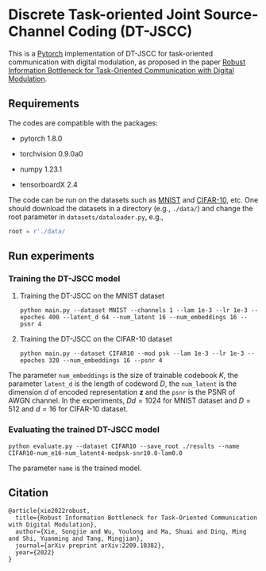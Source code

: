 # Discrete Task-oriented Joint Source-Channel Coding (DT-JSCC)

This is a [Pytorch](https://pytorch.org/docs/stable/index.html) implementation of DT-JSCC for task-oriented communication with digital modulation, as proposed in the paper [Robust Information Bottleneck for Task-Oriented Communication with Digital Modulation](https://arxiv.org/abs/2209.10382).

## Requirements

The codes are compatible with the packages:

* pytorch 1.8.0

* torchvision 0.9.0a0

* numpy 1.23.1

* tensorboardX 2.4

The code can be run on the datasets such as [MNIST](http://yann.lecun.com/exdb/mnist/) and [CIFAR-10](https://www.cs.toronto.edu/~kriz/cifar.html), etc. One should download the datasets in a directory (e.g., `./data/`) and change the root parameter in `datasets/dataloader.py`, e.g., 

```python
root = r'./data/
```

## Run experiments

### Training the DT-JSCC model

1. Training the DT-JSCC on the MNIST dataset
   
   `python main.py --dataset MNIST --channels 1 --lam 1e-3 --lr 1e-3 --epoches 400 --latent_d 64 --num_latent 16 --num_embeddings 16 --psnr 4`

2. Training the DT-JSCC on the CIFAR-10 dataset
   
   `python main.py --dataset CIFAR10 --mod psk --lam 1e-3 --lr 1e-3 --epoches 320 --num_embeddings 16 --psnr 4`

The parameter `num_embeddings` is the size of trainable codebook $K$, the parameter `latent_d` is the length of codeword $D$, the `num_latent` is the dimension $d$ of encoded representation $\mathbf{z}$  and the `psnr` is the PSNR of AWGN channel. In the experiments, $Dd = 1024$ for MNIST dataset and $D=512$ and $d=16$ for CIFAR-10 dataset.

### Evaluating the trained DT-JSCC model

`python evaluate.py --dataset CIFAR10 --save_root ./results --name CIFAR10-num_e16-num_latent4-modpsk-snr10.0-lam0.0`  

The parameter `name` is the trained model.

## Citation
```
@article{xie2022robust,
  title={Robust Information Bottleneck for Task-Oriented Communication with Digital Modulation},
  author={Xie, Songjie and Wu, Youlong and Ma, Shuai and Ding, Ming and Shi, Yuanming and Tang, Mingjian},
  journal={arXiv preprint arXiv:2209.10382},
  year={2022}
}
```




